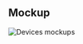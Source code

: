 
Mockup
-----

![Devices mockups](http://i1380.photobucket.com/albums/ah174/webdevkim/smartmockups_jfnrqr0b_zpscughjm9d.jpeg)

